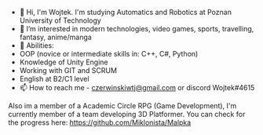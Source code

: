 - 👋 Hi, I'm Wojtek. I'm studying Automatics and Robotics at Poznan University of Technology
- 👀 I’m interested in modern technologies, video games, sports, travelling, fantasy, anime/manga
- 🌱 Abilities:
- OOP (novice or intermediate skills in: C++, C#, Python)
- Knowledge of Unity Engine
- Working with GIT and SCRUM 
- English at B2/C1 level
- 📫 How to reach me - czerwinskiwtj@gmail.com or discord Wojtek#4615

Also im a member of a Academic Circle RPG (Game Development), I'm currently member of a team developing 3D Platformer. You can check for the progress here: 
https://github.com/Miklonista/Malpka


